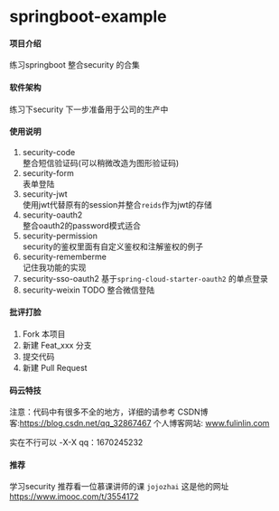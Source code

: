 # springboot-example

#### 项目介绍
练习springboot 整合security 的合集

#### 软件架构
练习下security 下一步准备用于公司的生产中

#### 使用说明

1.  security-code              
    整合短信验证码(可以稍微改造为图形验证码)
2.  security-form              
    表单登陆
3.  security-jwt          
    使用jwt代替原有的session并整合`reids`作为jwt的存储
4.  security-oauth2  
    整合oauth2的password模式适合
5.  security-permission  
    security的鉴权里面有自定义鉴权和注解鉴权的例子
6.  security-rememberme  
    记住我功能的实现
7.  security-sso-oauth2 
    基于`spring-cloud-starter-oauth2` 的单点登录
8.  security-weixin 
    TODO 整合微信登陆
    
    
        



#### 批评打脸

1. Fork 本项目
2. 新建 Feat_xxx 分支
3. 提交代码
4. 新建 Pull Request

#### 码云特技

注意：代码中有很多不全的地方，详细的请参考
CSDN博客:https://blog.csdn.net/qq_32867467
个人博客网站: www.fulinlin.com

实在不行可以 -X-X  qq：1670245232

#### 推荐
学习security 推荐看一位慕课讲师的课 `jojozhai`
这是他的网址  https://www.imooc.com/t/3554172
